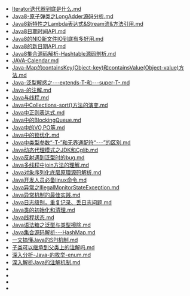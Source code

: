 
- [Iterator迭代器到底是什么.md](Iterator迭代器到底是什么.md)
- [Java8-原子弹类之LongAdder源码分析.md](Java8-原子弹类之LongAdder源码分析.md)
- [Java8新特性之Lambda表达式&Stream流&方法引用.md](Java8新特性之Lambda表达式&Stream流&方法引用.md)
- [Java8日期时间API.md](Java8日期时间API.md)
- [Java8的NIO新文件IO到底有多好用.md](Java8的NIO新文件IO到底有多好用.md)
- [Java8的新日期API.md](Java8的新日期API.md)
- [Java8集合源码解析-Hashtable源码剖析.md](Java8集合源码解析-Hashtable源码剖析.md)
- [JAVA-Calendar.md](JAVA-Calendar.md)
- [Java-Map的containsKey(Object-key)和containsValue(Object-value)方法.md](Java-Map的containsKey(Object-key)和containsValue(Object-value)方法.md)
- [Java-泛型解惑之---extends-T-和---super-T-.md](Java-泛型解惑之---extends-T-和---super-T-.md)
- [Java-的注解.md](Java-的注解.md)
- [Java与线程.md](Java与线程.md)
- [Java中Collections-sort()方法的演变.md](Java中Collections-sort()方法的演变.md)
- [Java中正则表达式.md](Java中正则表达式.md)
- [Java中的BlockingQueue.md](Java中的BlockingQueue.md)
- [Java中的VO,PO等.md](Java中的VO,PO等.md)
- [Java中的锁优化.md](Java中的锁优化.md)
- [Java中类型参数“-T-”和无界通配符“---”的区别.md](Java中类型参数“-T-”和无界通配符“---”的区别.md)
- [Java动态代理模式之JDK和Cglib.md](Java动态代理模式之JDK和Cglib.md)
- [Java反射遇到泛型时的bug.md](Java反射遇到泛型时的bug.md)
- [Java多线程中join方法的理解.md](Java多线程中join方法的理解.md)
- [Java对象序列化底层原理源码解析.md](Java对象序列化底层原理源码解析.md)
- [Java开发人员必备linux命令.md](Java开发人员必备linux命令.md)
- [Java异常之IllegalMonitorStateException.md](Java异常之IllegalMonitorStateException.md)
- [Java异常机制的最佳实践.md](Java异常机制的最佳实践.md)
- [Java日志级别，重复记录、丢日志问题.md](Java日志级别，重复记录、丢日志问题.md)
- [Java类的初始化和清理.md](Java类的初始化和清理.md)
- [Java线程状态.md](Java线程状态.md)
- [Java语法糖之泛型与类型擦除.md](Java语法糖之泛型与类型擦除.md)
- [Java集合源码解析---HashMap.md](Java集合源码解析---HashMap.md)
- [一文搞懂Java的SPI机制.md](一文搞懂Java的SPI机制.md)
- [子类可以继承到父类上的注解吗.md](子类可以继承到父类上的注解吗.md)
- [深入分析-Java-的枚举-enum.md](深入分析-Java-的枚举-enum.md)
- [深入解析Java的注解机制.md](深入解析Java的注解机制.md)
- []()
- []()
- []()
- []()
